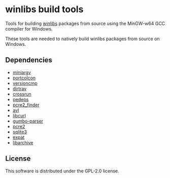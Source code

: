 # winlibs build tools
Tools for building [winlibs](https://winlibs.com/) packages from source using the MinGW-w64 GCC compiler for Windows.

These tools are needed to natively build winlibs packages from source on Windows.

## Dependencies

 * [miniargv](https://github.com/brechtsanders/miniargv/)
 * [portcolcon](https://github.com/brechtsanders/portcolcon/)
 * [versioncmp](https://github.com/brechtsanders/versioncmp/)
 * [dirtrav](https://github.com/brechtsanders/libdirtrav/)
 * [crossrun](https://github.com/brechtsanders/crossrun/)
 * [pedeps](https://github.com/brechtsanders/pedeps/)
 * [pcre2_finder](https://github.com/brechtsanders/pcre2_finder/)
 * [avl](https://packages.debian.org/search?keywords=libavl-dev)
 * [libcurl](http://curl.haxx.se/libcurl/)
 * [gumbo-parser](https://github.com/google/gumbo-parser/)
 * [pcre2](http://www.pcre.org/)
 * [sqlite3](http://www.sqlite.org/)
 * [expat](http://www.libexpat.org/)
 * [libarchive](http://www.libarchive.org/)

## License

This software is distributed under the GPL-2.0 license.
